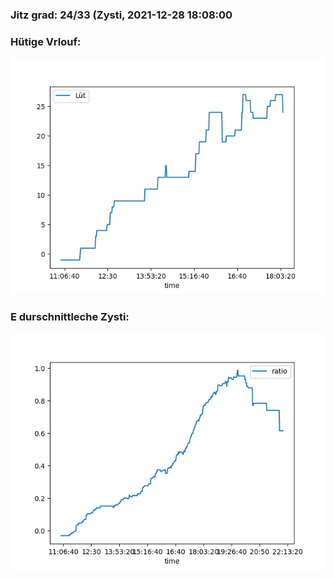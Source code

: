 ### Jitz grad: 24/33 (Zysti, 2021-12-28 18:08:00

### Hütige Vrlouf:
![Graph](Today.png)

### E durschnittleche Zysti:
![Graph](Zysti.png)